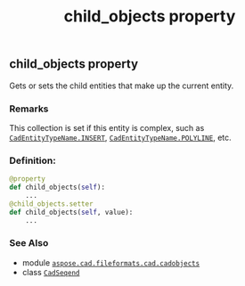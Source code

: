 ﻿---
title: child_objects property
second_title: Aspose.CAD for Python via .NET API References
description: 
type: docs
weight: 110
url: /python-net/aspose.cad.fileformats.cad.cadobjects/cadseqend/child_objects/
is_root: false
---

## child_objects property


Gets or sets the child entities that make up the current entity.

### Remarks 


This collection is set if this entity is complex, such as [`CadEntityTypeName.INSERT`](/cad/python-net/aspose.cad.fileformats.cad.cadconsts/cadentitytypename#INSERT), [`CadEntityTypeName.POLYLINE`](/cad/python-net/aspose.cad.fileformats.cad.cadconsts/cadentitytypename#POLYLINE), etc.
### Definition:
```python
@property
def child_objects(self):
    ...
@child_objects.setter
def child_objects(self, value):
    ...
```

### See Also
* module [`aspose.cad.fileformats.cad.cadobjects`](../../)
* class [`CadSeqend`](/cad/python-net/aspose.cad.fileformats.cad.cadobjects/cadseqend)
